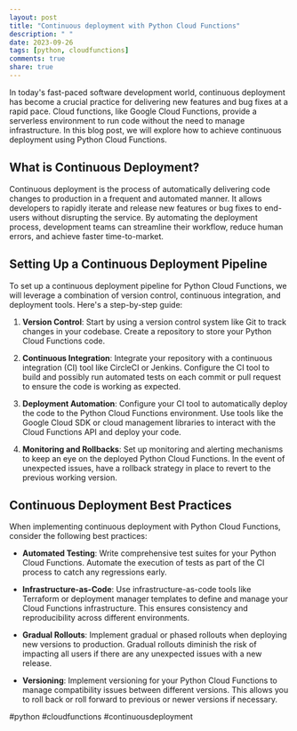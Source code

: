 ```yaml
---
layout: post
title: "Continuous deployment with Python Cloud Functions"
description: " "
date: 2023-09-26
tags: [python, cloudfunctions]
comments: true
share: true
---
```


In today's fast-paced software development world, continuous deployment has become a crucial practice for delivering new features and bug fixes at a rapid pace. Cloud functions, like Google Cloud Functions, provide a serverless environment to run code without the need to manage infrastructure. In this blog post, we will explore how to achieve continuous deployment using Python Cloud Functions.

## What is Continuous Deployment?

Continuous deployment is the process of automatically delivering code changes to production in a frequent and automated manner. It allows developers to rapidly iterate and release new features or bug fixes to end-users without disrupting the service. By automating the deployment process, development teams can streamline their workflow, reduce human errors, and achieve faster time-to-market.

## Setting Up a Continuous Deployment Pipeline

To set up a continuous deployment pipeline for Python Cloud Functions, we will leverage a combination of version control, continuous integration, and deployment tools. Here's a step-by-step guide:

1. **Version Control**: Start by using a version control system like Git to track changes in your codebase. Create a repository to store your Python Cloud Functions code.

2. **Continuous Integration**: Integrate your repository with a continuous integration (CI) tool like CircleCI or Jenkins. Configure the CI tool to build and possibly run automated tests on each commit or pull request to ensure the code is working as expected.

3. **Deployment Automation**: Configure your CI tool to automatically deploy the code to the Python Cloud Functions environment. Use tools like the Google Cloud SDK or cloud management libraries to interact with the Cloud Functions API and deploy your code.

4. **Monitoring and Rollbacks**: Set up monitoring and alerting mechanisms to keep an eye on the deployed Python Cloud Functions. In the event of unexpected issues, have a rollback strategy in place to revert to the previous working version.

## Continuous Deployment Best Practices

When implementing continuous deployment with Python Cloud Functions, consider the following best practices:

- **Automated Testing**: Write comprehensive test suites for your Python Cloud Functions. Automate the execution of tests as part of the CI process to catch any regressions early.

- **Infrastructure-as-Code**: Use infrastructure-as-code tools like Terraform or deployment manager templates to define and manage your Cloud Functions infrastructure. This ensures consistency and reproducibility across different environments.

- **Gradual Rollouts**: Implement gradual or phased rollouts when deploying new versions to production. Gradual rollouts diminish the risk of impacting all users if there are any unexpected issues with a new release.

- **Versioning**: Implement versioning for your Python Cloud Functions to manage compatibility issues between different versions. This allows you to roll back or roll forward to previous or newer versions if necessary.

#python #cloudfunctions #continuousdeployment